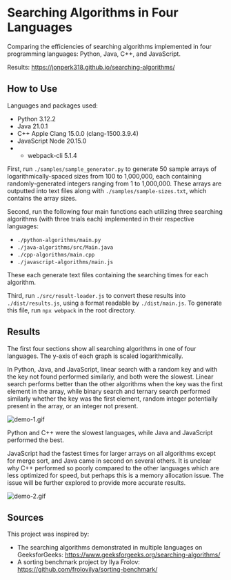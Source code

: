 # Searching Algorithms in Four Languages
Comparing the efficiencies of searching algorithms implemented 
in four programming languages: Python, Java, C++, and JavaScript.

Results: https://jonperk318.github.io/searching-algorithms/

## How to Use
Languages and packages used:
* Python 3.12.2
* Java 21.0.1
* C++ Apple Clang 15.0.0 (clang-1500.3.9.4)
* JavaScript Node 20.15.0
* * webpack-cli 5.1.4

First, run `./samples/sample_generator.py` to generate 50 sample arrays of logarithmically-spaced sizes from
100 to 1,000,000, each containing randomly-generated integers ranging from 1 to 1,000,000. These arrays are outputted 
into text files along with `./samples/sample-sizes.txt`, which contains the array sizes.

Second, run the following four main functions each utilizing three searching algorithms (with three trials each) 
implemented in their respective languages:
* `./python-algorithms/main.py`
* `./java-algorithms/src/Main.java`
* `./cpp-algorithms/main.cpp`
* `./javascript-algorithms/main.js`

These each generate text files containing the searching times for each algorithm.

Third, run `./src/result-loader.js` to convert these results into `./dist/results.js`, using a format readable by 
`./dist/main.js`. To generate this file, run `npx webpack` in the root directory.

## Results

The first four sections show all searching algorithms in one of four languages. The y-axis 
of each graph is scaled logarithmically.

In Python, Java, and JavaScript, linear search with a random key and with the key not found performed similarly, 
and both were the slowest. Linear search performs better than the other algorithms when the key was the first element 
in the array, while binary search and ternary search performed similarly whether the key was the first element, random
integer potentially present in the array, or an integer not present.

![demo-1.gif](src/demo-1.gif)

Python and C++ were the slowest languages, while Java and JavaScript performed the best.

JavaScript had the fastest times for larger arrays on all algorithms except for merge sort, 
and Java came in second on several others. It is unclear why C++ performed so poorly compared to the other languages 
which are less optimized for speed, but perhaps this is a memory allocation issue. The issue will be further explored 
to provide more accurate results.

![demo-2.gif](src/demo-2.gif)

## Sources

This project was inspired by:
* The searching algorithms demonstrated in multiple languages on GeeksforGeeks:
  https://www.geeksforgeeks.org/searching-algorithms/
* A sorting benchmark project by Ilya Frolov:
  https://github.com/frolovilya/sorting-benchmark/